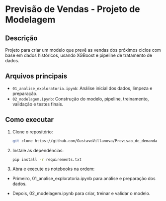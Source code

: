 # Previsão de Vendas - Projeto de Modelagem

## Descrição  
Projeto para criar um modelo que prevê as vendas dos próximos ciclos com base em dados históricos, usando XGBoost e pipeline de tratamento de dados.

## Arquivos principais  
- `01_analise_exploratoria.ipynb`: Análise inicial dos dados, limpeza e preparação.  
- `02_modelagem.ipynb`: Construção do modelo, pipeline, treinamento, validação e testes finais.

## Como executar  
1. Clone o repositório:  
   ```bash
   git clone https://github.com/GustavoVillanova/Previsao_de_demanda

   
2. Instale as dependências:

    ```bash
    pip install -r requirements.txt
    ```

3. Abra e execute os notebooks na ordem:

- Primeiro, 01_analise_exploratoria.ipynb para análise e preparação dos dados.

- Depois, 02_modelagem.ipynb para criar, treinar e validar o modelo.
